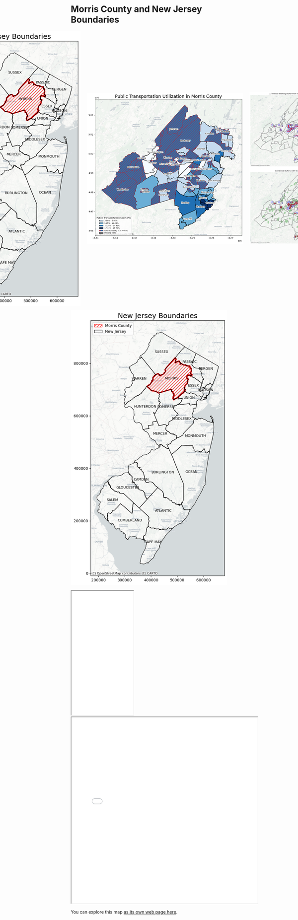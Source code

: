 <!DOCTYPE html>
<html lang="en">
<head>
    <meta charset="UTF-8">
    <meta name="viewport" content="width=device-width, initial-scale=1.0">
    <title>Side-by-Side Images</title>
    <style>
        .image-container {
            display: flex;
            justify-content: center; /* Center images horizontally */
            align-items: center; /* Align images vertically */
            gap: 20px; /* Space between images */
        }
        .image-container img {
            height: auto; /* Preserve aspect ratio */
        }
        .image-container img:first-child {
            width: auto; /* Keep Morris County image aspect ratio */
        }
        .image-container img:last-child {
            max-width: 400px; /* Set specific width for New Jersey */
        }
    </style>
</head>
<body>
    <h1>Morris County and New Jersey Boundaries</h1>
    <div class="image-container">
        <img src="Morris_County.png" alt="Morris County Boundaries">
        <img src="New_Jersey.png" alt="New Jersey Boundaries">
        <img src="Public_Transit_Utilization.png" alt="Public Transit Utilization Pattern in Morris County ">
        <img src="Complete_Analysis.png" alt="Walking Buffers from Schools and Transit Stops in Morris County">
        <img src="Top_10.png" alt="Top 10 Tracts for Accessibility">
    </div>
</body>
</html>




![Beautiful view of Morris County](New_Jersey.png)

<iframe src=".html" height= "400" width= "200" ></iframe> 


<iframe src=".html" height= "600" width= "600" ></iframe> 

You can explore this map [as its own web page here](morris_county_comprehensive_analysis.html).

